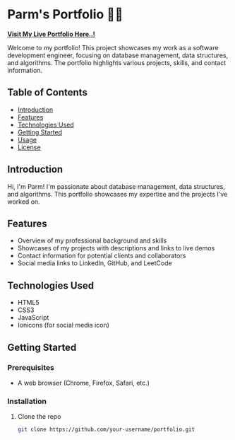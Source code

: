 # Parm's Portfolio 🧑‍💻

**[Visit My Live Portfolio Here..!](https://parms-portfolio.netlify.app/)**


Welcome to my portfolio! This project showcases my work as a software development engineer, focusing on database management, data structures, and algorithms. The portfolio highlights various projects, skills, and contact information.

## Table of Contents

- [Introduction](#introduction)
- [Features](#features)
- [Technologies Used](#technologies-used)
- [Getting Started](#getting-started)
- [Usage](#usage)
- [License](#license)

## Introduction

Hi, I'm Parm! I'm passionate about database management, data structures, and algorithms. This portfolio showcases my expertise and the projects I've worked on.

## Features

- Overview of my professional background and skills
- Showcases of my projects with descriptions and links to live demos
- Contact information for potential clients and collaborators
- Social media links to LinkedIn, GitHub, and LeetCode

## Technologies Used

- HTML5
- CSS3
- JavaScript
- Ionicons (for social media icon)

## Getting Started

### Prerequisites

- A web browser (Chrome, Firefox, Safari, etc.)

### Installation

1. Clone the repo
   ```sh
   git clone https://github.com/your-username/portfolio.git


